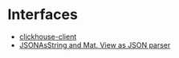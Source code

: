 # Interfaces

* [clickhouse-client](altinity-kb-clickhouse-client.md)
* [JSONAsString and Mat. View as JSON parser](altinity-kb-jsonasstring-and-mat.-view-as-json-parser.md)
